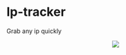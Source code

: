 # Ip-tracker
Grab any ip quickly



<p align="center">

  <img src="https://raw.githubusercontent.com/carlostkd/ip-tracker/master/mind-map.png">

</p>


